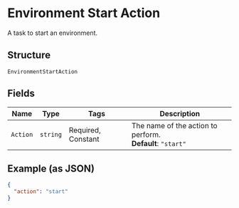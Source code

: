 
# Environment Start Action

A task to start an environment.

## Structure

`EnvironmentStartAction`

## Fields

| Name | Type | Tags | Description |
|  --- | --- | --- | --- |
| `Action` | `string` | Required, Constant | The name of the action to perform.<br>**Default**: `"start"` |

## Example (as JSON)

```json
{
  "action": "start"
}
```


